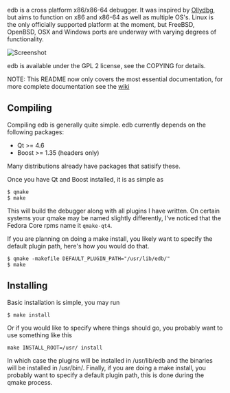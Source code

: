 edb is a cross platform x86/x86-64 debugger. It was inspired by [Ollydbg](http://www.ollydbg.de/ "Ollydbg"), but aims to function on x86 and x86-64 as well as multiple OS's. Linux is the only officially supported platform at the moment, but FreeBSD, OpenBSD, OSX and Windows ports are underway with varying degrees of functionality.

![Screenshot](http://codef00.com/img/debugger.png)

edb is available under the GPL 2 license, see the COPYING for details.

NOTE: This README now only covers the most essential documentation, for more
complete documentation see the [wiki](https://github.com/eteran/edb-debugger/wiki)

Compiling
---------

Compiling edb is generally quite simple. edb currently depends on the 
following packages:

* Qt >= 4.6
* Boost >= 1.35 (headers only)

Many distributions already have packages that satisify these.

Once you have Qt and Boost installed, it is as simple as

	$ qmake
	$ make

This will build the debugger along with all plugins I have written. On certain 
systems your qmake may be named slightly differently, I've noticed that the 
Fedora Core rpms name it `qmake-qt4`.

If you are planning on doing a make install, you likely want to specify the 
default plugin path, here's how you would do that.

	$ qmake -makefile DEFAULT_PLUGIN_PATH="/usr/lib/edb/"
	$ make


Installing
----------

Basic installation is simple, you may run

	$ make install

Or if you would like to specify where things should go, you probably want to 
use something like this

	make INSTALL_ROOT=/usr/ install

In which case the plugins will be installed in /usr/lib/edb and the binaries 
will be installed in /usr/bin/. Finally, if you are doing a make install, you 
probably want to specify a default plugin path, this is done during the qmake 
process.

